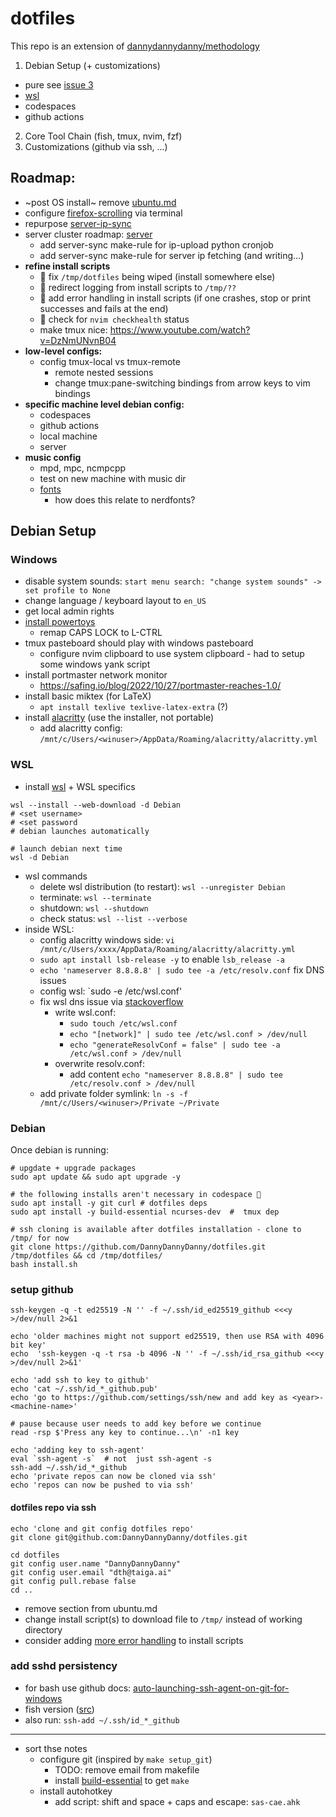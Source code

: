 # dotfiles

This repo is an extension of [dannydannydanny/methodology](https://github.com/DannyDannyDanny/methodology/)

1. Debian Setup (+ customizations)
  * pure see [issue 3]([url](https://github.com/DannyDannyDanny/dotfiles/issues/3))
  * [wsl](wsl)
  * codespaces
  * github actions
2. Core Tool Chain (fish, tmux, nvim, fzf)
3. Customizations (github via ssh, ...)

## Roadmap:

* ~post OS install~ remove [ubuntu.md](ubuntu.md)
* configure [firefox-scrolling](firefox-scrolling.md) via terminal
* repurpose [server-ip-sync](server-ip-sync.md)
* server cluster roadmap: [server](server.md)
  * add server-sync make-rule for ip-upload python cronjob
  * add server-sync make-rule for server ip fetching (and writing...)
* **refine install scripts**
  * :bug: fix `/tmp/dotfiles` being wiped (install somewhere else)
  * :memo: redirect logging from install scripts to `/tmp/??`
  * :goal_net: add error handling in install scripts (if one crashes, stop or print successes and fails at the end)
  * :art: check for `nvim checkhealth` status
  * make tmux nice: https://www.youtube.com/watch?v=DzNmUNvnB04
* **low-level configs:**
  * config tmux-local vs tmux-remote
    * remote nested sessions
    * change tmux:pane-switching bindings from arrow keys to vim bindings
* **specific machine level debian config:**
  * codespaces
  * github actions
  * local machine
  * server
* **music config**
  * mpd, mpc, ncmpcpp
  * test on new machine with music dir
  * [fonts](https://www.programmingfonts.org/)
    * how does this relate to nerdfonts?

## Debian Setup

### Windows

* disable system sounds: `start menu search: "change system sounds" -> set profile to None`
* change language / keyboard layout to `en_US`
* get local admin rights
* [install powertoys](https://docs.microsoft.com/en-us/windows/powertoys/install#install-with-windows-executable-file-via-github)
  * remap CAPS LOCK to L-CTRL
* tmux pasteboard should play with windows pasteboard
  * configure nvim clipboard to use system clipboard - had to setup some windows yank script
* install portmaster network monitor
  * https://safing.io/blog/2022/10/27/portmaster-reaches-1.0/
* install basic miktex (for LaTeX)
  * `apt install texlive texlive-latex-extra` (?)
* install [alacritty](https://alacritty.org/) (use the installer, not portable)
  * add alacritty config: `/mnt/c/Users/<winuser>/AppData/Roaming/alacritty/alacritty.yml`

### WSL

* install [wsl](https://docs.microsoft.com/en-us/windows/wsl/install#install-wsl-command) + WSL specifics

```
wsl --install --web-download -d Debian
# <set username>
# <set password
# debian launches automatically

# launch debian next time
wsl -d Debian
```

* wsl commands
  * delete wsl distribution (to restart): `wsl --unregister Debian`
  * terminate: `wsl --terminate`
  * shutdown: `wsl --shutdown`
  * check status: `wsl --list --verbose`
* inside WSL:
  * config alacritty windows side: `vi /mnt/c/Users/xxxx/AppData/Roaming/alacritty/alacritty.yml`
  * `sudo apt install lsb-release -y` to enable `lsb_release -a`
  * `echo 'nameserver 8.8.8.8' | sudo tee -a /etc/resolv.conf` fix DNS issues
  * config wsl: `sudo -e /etc/wsl.conf'
  * fix wsl dns issue via [stackoverflow](https://askubuntu.com/questions/91543/apt-get-update-fails-to-fetch-files-temporary-failure-resolving-error/91595#comment1911934_91595)
    * write wsl.conf:
      * `sudo touch /etc/wsl.conf`
      * `echo "[network]" | sudo tee /etc/wsl.conf > /dev/null`
      * `echo "generateResolvConf = false" | sudo tee -a /etc/wsl.conf > /dev/null`
    * overwrite resolv.conf:
      * add content `echo "nameserver 8.8.8.8" | sudo tee /etc/resolv.conf > /dev/null`
  * add private folder symlink: `ln -s -f /mnt/c/Users/<winuser>/Private ~/Private`


### Debian

Once debian is running:

```
# upgdate + upgrade packages
sudo apt update && sudo apt upgrade -y

# the following installs aren't necessary in codespace 🤔
sudo apt install -y git curl # dotfiles deps
sudo apt install -y build-essential ncurses-dev  #  tmux dep

# ssh cloning is available after dotfiles installation - clone to /tmp/ for now
git clone https://github.com/DannyDannyDanny/dotfiles.git /tmp/dotfiles && cd /tmp/dotfiles/
bash install.sh
```


### setup github

```
ssh-keygen -q -t ed25519 -N '' -f ~/.ssh/id_ed25519_github <<<y >/dev/null 2>&1

echo 'older machines might not support ed25519, then use RSA with 4096 bit key'
echo  'ssh-keygen -q -t rsa -b 4096 -N '' -f ~/.ssh/id_rsa_github <<<y >/dev/null 2>&1'

echo 'add ssh to key to github'
echo 'cat ~/.ssh/id_*_github.pub'
echo 'go to https://github.com/settings/ssh/new and add key as <year>-<machine-name>'

# pause because user needs to add key before we continue
read -rsp $'Press any key to continue...\n' -n1 key

echo 'adding key to ssh-agent'
eval `ssh-agent -s`  # not  just ssh-agent -s
ssh-add ~/.ssh/id_*_github
echo 'private repos can now be cloned via ssh'
echo 'repos can now be pushed to via ssh'
```

#### dotfiles repo via ssh

```
echo 'clone and git config dotfiles repo'
git clone git@github.com:DannyDannyDanny/dotfiles.git

cd dotfiles
git config user.name "DannyDannyDanny"
git config user.email "dth@taiga.ai"
git config pull.rebase false
cd ..

```
* remove section from ubuntu.md
* change install script(s) to download file to `/tmp/` instead of working directory
* consider adding [more error handling](https://tecadmin.net/bash-error-detection-and-handling-tips-and-tricks/) to install scripts

### add sshd persistency

* for bash use github docs: [auto-launching-ssh-agent-on-git-for-windows](https://docs.github.com/en/authentication/connecting-to-github-with-ssh/working-with-ssh-key-passphrases#auto-launching-ssh-agent-on-git-for-windows)
* fish version ([src](https://gist.github.com/josh-padnick/c90183be3d0e1feb89afd7573505cab3?permalink_comment_id=3570155#gistcomment-3570155))
* also run: `ssh-add ~/.ssh/id_*_github`

***

* sort thse notes
  * configure git (inspired by `make setup_git`)
    * TODO: remove email from makefile
    * install [build-essential](https://askubuntu.com/a/753113/882709) to get `make`
  * install autohotkey
    * add script: shift and space + caps and escape: `sas-cae.ahk`
